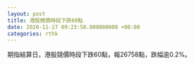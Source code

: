 ```yaml
---
layout: post
title: 港股競價時段下跌60點
date: 2020-11-27 09:23:58.000000000 +08:00
categories: rthk
---
```


期指結算日，港股競價時段下跌60點，報26758點，跌幅逾0.2%。
